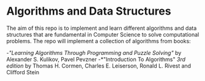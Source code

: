 # Algorithms and Data Structures

The aim of this repo is to implement and learn different algorithms and data structures that are fundamental in Computer Science to solve computational problems. The repo will implement a collection of algorithms from books: 

-*"Learning Algorithms Through Programming and Puzzle Solving"* by Alexander S. Kulikov, Pavel Pevzner 
-*"Introduction To Algorithms" *3rd edition* by Thomas H. Cormen, Charles E. Leiserson, Ronald L. Rivest and Clifford Stein
